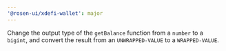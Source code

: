 ```yaml
---
'@rosen-ui/xdefi-wallet': major
---
```


Change the output type of the `getBalance` function from a `number` to a `bigint`, and convert the result from an `UNWRAPPED-VALUE` to a `WRAPPED-VALUE`.
